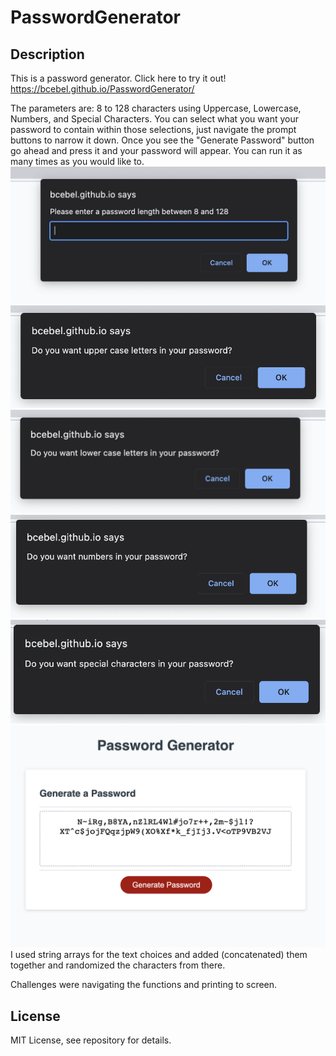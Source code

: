 # PasswordGenerator

## Description
This is a password generator.  Click here to try it out!
https://bcebel.github.io/PasswordGenerator/

The parameters are: 8 to 128 characters using Uppercase, Lowercase, Numbers, and Special Characters.  You can select what you want your password to contain within those selections, just navigate the prompt buttons to narrow it down.  Once you see the "Generate Password" button go ahead and press it and your password will appear.  You can run it as many times as you would like to. 
<img src="./assets/Screenshot2.png" alt="Alt text" title="Optional title">
<img src="./assets/Screenshot4.png" alt="Alt text" title="Optional title">
<img src="./assets/Screenshot5.png" alt="Alt text" title="Optional title">
<img src="./assets/Screenshot6.png" alt="Alt text" title="Optional title">
<img src="./assets/Screenshot.png" alt="Alt text" title="Optional title">
<img src="./assets/Screenshot1.png" alt="Alt text" title="Optional title">
I used string arrays for the text choices and added (concatenated) them  together and randomized the characters from there.  

Challenges were navigating the functions and printing to screen. 

## License 
MIT License, see repository for details. 




